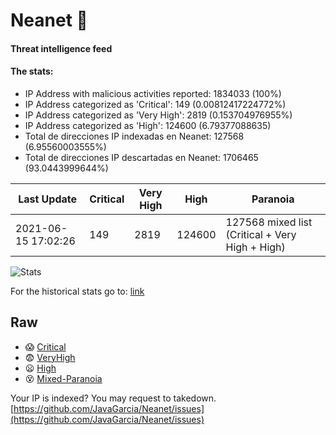 # Neanet :hocho:
#### Threat intelligence feed
#### The stats:

- IP Address with malicious activities reported: 1834033 (100%)
- IP Address categorized as 'Critical':  149 (0.00812417224772%)
- IP Address categorized as 'Very High':  2819 (0.153704976955%)
- IP Address categorized as 'High':  124600 (6.79377088635)
- Total de direcciones IP indexadas en Neanet:  127568 (6.95560003555%)
- Total de direcciones IP descartadas en Neanet:  1706465 (93.0443999644%)

| Last Update | Critical | Very High | High | Paranoia |
| --- | --- | --- | --- | --- |
| 2021-06-15 17:02:26 | 149 | 2819 | 124600 | 127568 mixed list (Critical + Very High + High)|

![Stats](https://docs.google.com/spreadsheets/d/e/2PACX-1vSnaNMIXVabIpDJjufMlzH7poXnshF3mgd8Is1g9ytUEzVsP5my4Trn8f-xkoLLQ38xpL3HtmUexLo6/pubchart?oid=501124687&format=image)

For the historical stats go to: [link](/stats.csv)
## Raw
- :scream: [Critical](https://raw.githubusercontent.com/JavaGarcia/Neanet/master/blacklists/neanet_critical.txt)
- :fearful: [VeryHigh](https://raw.githubusercontent.com/JavaGarcia/Neanet/master/blacklists/neanet_veryHigh.txtt)
- :frowning: [High](https://raw.githubusercontent.com/JavaGarcia/Neanet/master/blacklists/neanet_high.txt)
- :dizzy_face: [Mixed-Paranoia](https://raw.githubusercontent.com/JavaGarcia/Neanet/master/blacklists/neanet_all.txt)


Your IP is indexed? You may request to takedown. [https://github.com/JavaGarcia/Neanet/issues](https://github.com/JavaGarcia/Neanet/issues)





























































































































































































































































































































































































































































































































































































































































































































































































































































































































































































































































































































































































































































































































































































































































































































































































































































































































































































































































































































































































































































































































































































































































































































































































































































































































































































































































































































































































































































































































































































































































































































































































































































































































































































































































































































































































































































































































































































































































































































































































































































































































































































































































































































































































































































































































































































































































































































































































































































































































































































































































































































































































































































































































































































































































































































































































































































































































































































































































































































































































































































































































































































































































































































































































































































































































































































































































































































































































































































































































































































































































































































































































































